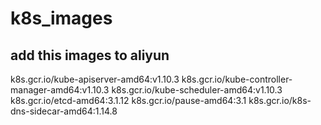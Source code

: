 # k8s_images

## add this images to aliyun

  k8s.gcr.io/kube-apiserver-amd64:v1.10.3 
  k8s.gcr.io/kube-controller-manager-amd64:v1.10.3 
  k8s.gcr.io/kube-scheduler-amd64:v1.10.3 
  k8s.gcr.io/etcd-amd64:3.1.12 
  k8s.gcr.io/pause-amd64:3.1 
  k8s.gcr.io/k8s-dns-sidecar-amd64:1.14.8
